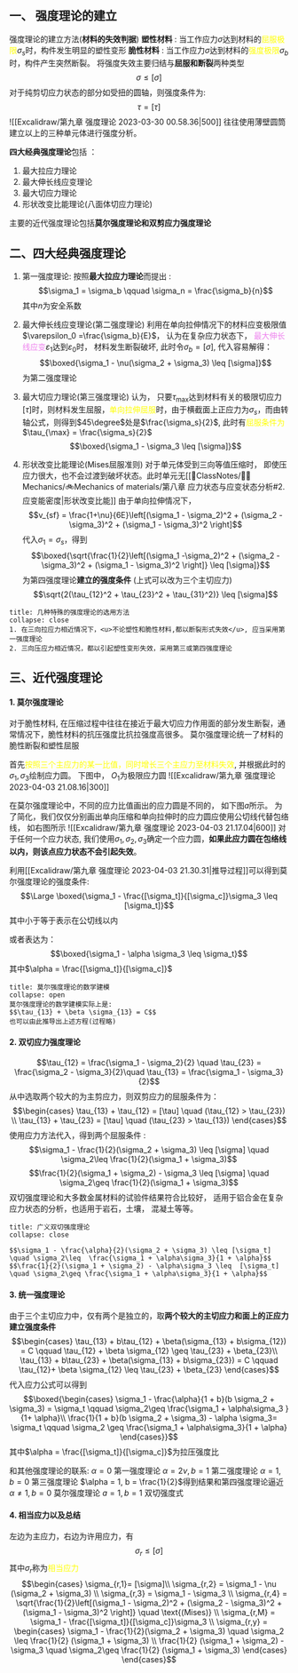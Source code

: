 ## 一、 强度理论的建立
强度理论的建立方法(**材料的失效判据**)
**塑性材料** : 当工作应力$\sigma$达到材料的<mark style="background: transparent; color: yellow">屈服极限</mark>$\sigma_s$时，构件发生明显的塑性变形
**脆性材料** : 当工作应力$\sigma$达到材料的<mark style="background: transparent; color: yellow">强度极限</mark>$\sigma_b$时，构件产生突然断裂。
将强度失效主要归结与**屈服和断裂**两种类型 
$$\sigma \leq [\sigma]$$
对于纯剪切应力状态的部分如受扭的圆轴，则强度条件为: 
$$\tau = [\tau]$$
![[Excalidraw/第九章 强度理论 2023-03-30 00.58.36|500]]
往往使用薄壁圆筒建立以上的三种单元体进行强度分析。 

**四大经典强度理论**包括 ：
1. 最大拉应力理论 
2. 最大伸长线应变理论
3. 最大切应力理论
4. 形状改变比能理论(八面体切应力理论)

主要的近代强度理论包括**莫尔强度理论和双剪应力强度理论**
## 二、四大经典强度理论
1. 第一强度理论: 
按照**最大拉应力理论**而提出 : 
$$\sigma_1 = \sigma_b \qquad \sigma_n  = \frac{\sigma_b}{n}$$
其中$n$为安全系数

2. 最大伸长线应变理论(第二强度理论)
利用在单向拉伸情况下的材料应变极限值$\varepsilon_0 =\frac{\sigma_b}{E}$， 认为在复杂应力状态下， <mark style="background: transparent; color: violet">最大伸长线应变</mark>$\varepsilon_1$达到$\varepsilon_0$时， 材料发生断裂破坏, 此时令$\sigma_b = [\sigma]$, 代入容易解得： 
$$\boxed{\sigma_1 - \nu(\sigma_2 + \sigma_3) \leq [\sigma]}$$
为第二强度理论

3. 最大切应力理论(第三强度理论)
认为， 只要$\tau_{\max}$达到材料有关的极限切应力$[\tau]$时，则材料发生屈服，<mark style="background: transparent; color: yellow">单向拉伸屈服</mark>时，由于横截面上正应力为$\sigma_s$，而由转轴公式，则得到$45\degree$处是$\frac{\sigma_s}{2}$, 此时有<mark style="background: transparent; color: yellow">屈服条件为</mark>$\tau_{\max} = \frac{\sigma_s}{2}$
$$\boxed{\sigma_1 - \sigma_3 \leq [\sigma]}$$
4. 形状改变比能理论(Mises屈服准则)
对于单元体受到三向等值压缩时， 即使压应力很大，也不会过渡到破坏状态。此时单元无[[📘ClassNotes/👨‍🔧Mechanics/🚲Mechanics of materials/第八章 应力状态与应变状态分析#2. 应变能密度|形状改变比能]]
由于单向拉伸情况下，
$$v_{sf} = \frac{1+\nu}{6E}\left[(\sigma_1 - \sigma_2)^2 + (\sigma_2 - \sigma_3)^2 + (\sigma_1 - \sigma_3)^2 \right]$$
代入$\sigma_1 = \sigma_s$，得到
$$\boxed{\sqrt{\frac{1}{2}\left[(\sigma_1 -\sigma_2)^2 + (\sigma_2 - \sigma_3)^2 + (\sigma_1 -  \sigma_3)^2 \right]} \leq [\sigma]}$$
为第四强度理论**建立的强度条件**
(上式可以改为三个主切应力)
$$\sqrt{2(\tau_{12}^2 + \tau_{23}^2 + \tau_{31}^2)} \leq [\sigma]$$

`````ad-tip
title: 几种特殊的强度理论的选用方法
collapse: close
1. 在三向拉应力相近情况下，<u>不论塑性和脆性材料,都以断裂形式失效</u>, 应当采用第一强度理论
2. 三向压应力相近情况，都以引起塑性变形失效，采用第三或第四强度理论
`````

## 三、近代强度理论
#### 1. 莫尔强度理论
对于脆性材料, 在压缩过程中往往在接近于最大切应力作用面的部分发生断裂，通常情况下，脆性材料的抗压强度比抗拉强度高很多。 莫尔强度理论统一了材料的脆性断裂和塑性屈服

首先<mark style="background: transparent; color: yellow">按照三个主应力的某一比值，同时增长三个主应力至材料失效</mark>, 并根据此时的$\sigma_1,\sigma_3$绘制应力圆。 下图中， $O_1$为极限应力圆
![[Excalidraw/第九章 强度理论 2023-04-03 21.08.16|300]]

在莫尔强度理论中，不同的应力比值画出的应力圆是不同的， 如下图$a$所示。 为了简化，我们仅仅分别画出单向压缩和单向拉伸时的应力圆应使用公切线代替包络线， 如右图所示
![[Excalidraw/第九章 强度理论 2023-04-03 21.17.04|600]]
对于任何一个应力状态, 我们使用$\sigma_1, \sigma_2 ,\sigma_3$确定一个应力圆，**如果此应力圆在包络线以内，则该点应力状态不会引起失效**。

利用[[Excalidraw/第九章 强度理论 2023-04-03 21.30.31|推导过程]]可以得到莫尔强度理论的强度条件: 
$$\Large \boxed{\sigma_1 - \frac{[\sigma_t]}{[\sigma_c]}\sigma_3 \leq  [\sigma_t]}$$
其中小于等于表示在公切线以内

或者表达为：
$$\boxed{\sigma_1 - \alpha \sigma_3 \leq  \sigma_t}$$
其中$\alpha = \frac{[\sigma_t]}{[\sigma_c]}$

`````ad-note
title: 莫尔强度理论的数学建模
collapse: open
莫尔强度理论的数学建模实际上是: 
$$\tau_{13} + \beta \sigma_{13} = C$$
也可以由此推导出上述方程(过程略)
`````

#### 2. 双切应力强度理论
$$\tau_{12} = \frac{\sigma_1 - \sigma_2}{2} \quad \tau_{23} = \frac{\sigma_2 - \sigma_3}{2}\quad \tau_{13} = \frac{\sigma_1 - \sigma_3}{2}$$
从中选取两个较大的为主剪应力，则双剪应力的屈服条件为：
$$\begin{cases}
\tau_{13} + \tau_{12} = [\tau] \quad  (\tau_{12} > \tau_{23}) \\
\tau_{13} + \tau_{23} = [\tau] \quad  (\tau_{23} > \tau_{13})
\end{cases}$$
使用应力方法代入，得到两个屈服条件 : 
$$\sigma_1 - \frac{1}{2}(\sigma_2 + \sigma_3) \leq [\sigma] \quad \sigma_2\leq  \frac{1}{2}(\sigma_1 + \sigma_3)$$
$$\frac{1}{2}(\sigma_1 + \sigma_2) - \sigma_3 \leq  [\sigma] \quad \sigma_2\geq \frac{1}{2}(\sigma_1 + \sigma_3)$$
双切强度理论和大多数金属材料的试验件结果符合比较好， 适用于铝合金在复杂应力状态的分析，也适用于岩石，土壤， 混凝土等等。 
`````ad-note
title: 广义双切强度理论
collapse: close

$$\sigma_1 - \frac{\alpha}{2}(\sigma_2 + \sigma_3) \leq [\sigma_t] \quad \sigma_2\leq  \frac{\sigma_1 + \alpha\sigma_3}{1 + \alpha}$$
$$\frac{1}{2}(\sigma_1 + \sigma_2) - \alpha\sigma_3 \leq  [\sigma_t] \quad \sigma_2\geq \frac{\sigma_1 + \alpha\sigma_3}{1 + \alpha}$$
`````

#### 3. 统一强度理论
由于三个主切应力中，仅有两个是独立的，取**两个较大的主切应力和面上的正应力建立强度条件**
$$\begin{cases}
\tau_{13} + b\tau_{12} + \beta(\sigma_{13} + b\sigma_{12}) = C  \qquad  \tau_{12} + \beta \sigma_{12} \geq \tau_{23} + \beta_{23}\\
\tau_{13} + b\tau_{23} + \beta(\sigma_{13} + b\sigma_{23}) = C \qquad \tau_{12}+ \beta \sigma_{12} \leq \tau_{23} + \beta_{23}
\end{cases}$$
代入应力公式可以得到
$$\boxed{\begin{cases}
\sigma_1 - \frac{\alpha}{1 + b}(b \sigma_2 + \sigma_3) = \sigma_t \qquad  \sigma_2\geq \frac{\sigma_1 + \alpha\sigma_3 }{1+ \alpha}\\
\frac{1}{1 + b}(b \sigma_2 + \sigma_3) - \alpha \sigma_3= \sigma_t \qquad \sigma_2 \geq \frac{\sigma_1 + \alpha\sigma_3}{1 + \alpha}
\end{cases}}$$
其中$\alpha = \frac{[\sigma_t]}{[\sigma_c]}$为拉压强度比

和其他强度理论的联系:
$\alpha = 0$ 第一强度理论
$\alpha = 2\nu , b =1$ 第二强度理论
$\alpha = 1, b =0$ 第三强度理论
$\alpha = 1, b = \frac{1}{2}$得到结果和第四强度理论逼近
$\alpha \neq 1, b = 0$ 莫尔强度理论
$a =1, b=1$ 双切强度式


#### 4. 相当应力以及总结
左边为主应力，右边为许用应力，有
$$\sigma_r \leq  [\sigma]$$
其中$\sigma_r$称为<mark style="background: transparent; color: yellow">相当应力</mark>
$$\begin{cases}
\sigma_{r,1}= [\sigma]\\
\sigma_{r,2} = \sigma_1 - \nu (\sigma_2 + \sigma_3) \\
\sigma_{r,3} = \sigma_1 - \sigma_3  \\
\sigma_{r,4} = \sqrt{\frac{1}{2}\left[(\sigma_1 - \sigma_2)^2 + (\sigma_2 - \sigma_3)^2 + (\sigma_1 - \sigma_3)^2 \right]} \quad \text{(Mises)} \\
\sigma_{r,M} = \sigma_1 - \frac{[\sigma_t]}{[\sigma_c]}\sigma_3 \\
\sigma_{r,y} = \begin{cases}
\sigma_1 - \frac{1}{2}(\sigma_2 + \sigma_3) \quad \sigma_2 \leq  \frac{1}{2} (\sigma_1 +  \sigma_3) \\
\frac{1}{2} (\sigma_1 + \sigma_2) - \sigma_3 \quad \sigma_2\geq  \frac{1}{2} (\sigma_1 + \sigma_3)
\end{cases}
\end{cases}$$
